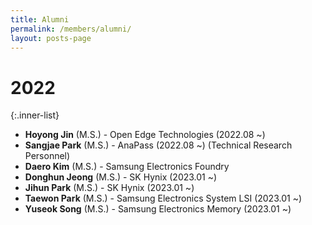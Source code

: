 ```yaml
---
title: Alumni
permalink: /members/alumni/
layout: posts-page
---
```


# 2022

{:.inner-list}

- **Hoyong Jin** (M.S.) - Open Edge Technologies (2022.08 ~)
- **Sangjae Park** (M.S.) - AnaPass (2022.08 ~) (Technical Research Personnel)
- **Daero Kim** (M.S.) - Samsung Electronics Foundry
- **Donghun Jeong** (M.S.) - SK Hynix (2023.01 ~)
- **Jihun Park** (M.S.) - SK Hynix (2023.01 ~)
- **Taewon Park** (M.S.) - Samsung Electronics System LSI (2023.01 ~)
- **Yuseok Song** (M.S.) - Samsung Electronics Memory (2023.01 ~)
